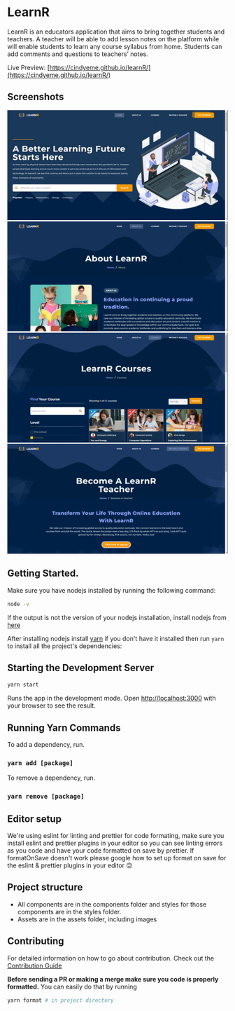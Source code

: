 # LearnR

LearnR is an educators application that aims to bring together students and teachers. A teacher will be able to add lesson notes on the platform while will enable students to learn any course syllabus from home. Students can add comments and questions to teachers’ notes. 

Live Preview: [https://cindyeme.github.io/learnR/](https://cindyeme.github.io/learnR/)


## Screenshots
![Landing page](./screenshots/home.jfif)
![About page](./screenshots/about.jfif)
![Courses page](./screenshots/courses.jfif)
![Teachers page](./screenshots/teacher.jfif)


<!-- ## Documentation Content -->

<!-- * [UI](#ui)
    * [Tools used](#ui-tools-used)
    * [Product](#ui-product)

* [APIs](#api)
    * [Tools Used](#api-tools-used)
    * [Endpoints](#endpoints)
    * [Responses](#responses)
    * [Product](#api-product)
* [Getting started](#getting-started)
    * [Prerequisites](#prerequisites)
    * [Installing](#installing)
    * [Run the server](#run-the-server)
    * [Run the test](#run-the-test)

* [Contributors](#contributors)
* [Copyright](#copyright) -->


## Getting Started.

Make sure you have nodejs installed by running the following command:

```bash
node -v
```

If the output is not the version of your nodejs installation, install nodejs from [here](https://nodejs.org/en/download/)

After installing nodejs install [yarn](https://www.npmjs.com/package/yarn) if you don't have it installed then run `yarn` to install all the project's dependencies:


## Starting the Development Server
```bash
yarn start
```

Runs the app in the development mode.
Open [http://localhost:3000](http://localhost:3000) with your browser to see the result.

## Running Yarn Commands

To add a dependency, run.
### `yarn add [package]`

To remove a dependency, run.

### `yarn remove [package] `

## Editor setup

We're using eslint for linting and prettier for code formating, make sure you install eslint and prettier plugins in your editor so you can
see linting errors as you code and have your code formatted on save by prettier. If formatOnSave doesn't work please google how to set up
format on save for the eslint & prettier plugins in your editor 🙃

## Project structure

- All components are in the components folder and styles for those components are in the styles folder.
- Assets are in the assets folder, including images

## Contributing

For detailed information on how to go about contribution. Check out the [Contribution Guide](docs/CONTRIBUTING.md)

**Before sending a PR or making a merge make sure you code is properly formatted.** You can easily do that by running

```bash
yarn format # in project directory
```